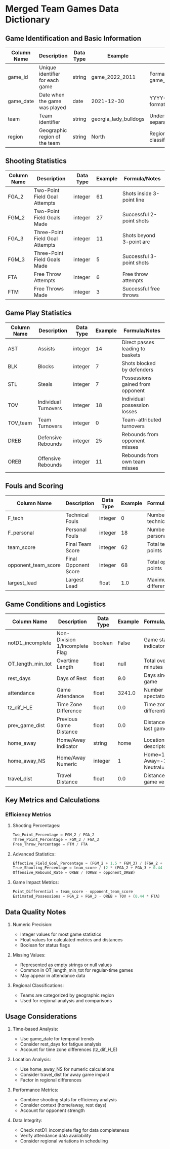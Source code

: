 # Merged Team Games Data Dictionary

## Game Identification and Basic Information
| Column Name | Description | Data Type | Example | Notes |
|------------|-------------|------------|---------|--------|
| game_id | Unique identifier for each game | string | game_2022_2011 | Format: game_YEAR_NUMBER |
| game_date | Date when the game was played | date | 2021-12-30 | YYYY-MM-DD format |
| team | Team identifier | string | georgia_lady_bulldogs | Underscore-separated team name |
| region | Geographic region of the team | string | North | Regional classification |

## Shooting Statistics
| Column Name | Description | Data Type | Example | Formula/Notes |
|------------|-------------|------------|---------|---------------|
| FGA_2 | Two-Point Field Goal Attempts | integer | 61 | Shots inside 3-point line |
| FGM_2 | Two-Point Field Goals Made | integer | 27 | Successful 2-point shots |
| FGA_3 | Three-Point Field Goal Attempts | integer | 11 | Shots beyond 3-point arc |
| FGM_3 | Three-Point Field Goals Made | integer | 5 | Successful 3-point shots |
| FTA | Free Throw Attempts | integer | 6 | Free throw attempts |
| FTM | Free Throws Made | integer | 3 | Successful free throws |

## Game Play Statistics
| Column Name | Description | Data Type | Example | Formula/Notes |
|------------|-------------|------------|---------|---------------|
| AST | Assists | integer | 14 | Direct passes leading to baskets |
| BLK | Blocks | integer | 7 | Shots blocked by defenders |
| STL | Steals | integer | 7 | Possessions gained from opponent |
| TOV | Individual Turnovers | integer | 18 | Individual possession losses |
| TOV_team | Team Turnovers | integer | 0 | Team-attributed turnovers |
| DREB | Defensive Rebounds | integer | 25 | Rebounds from opponent misses |
| OREB | Offensive Rebounds | integer | 11 | Rebounds from own team misses |

## Fouls and Scoring
| Column Name | Description | Data Type | Example | Formula/Notes |
|------------|-------------|------------|---------|---------------|
| F_tech | Technical Fouls | integer | 0 | Number of technical fouls |
| F_personal | Personal Fouls | integer | 18 | Number of personal fouls |
| team_score | Final Team Score | integer | 62 | Total team points |
| opponent_team_score | Final Opponent Score | integer | 68 | Total opponent points |
| largest_lead | Largest Lead | float | 1.0 | Maximum point difference |

## Game Conditions and Logistics
| Column Name | Description | Data Type | Example | Formula/Notes |
|------------|-------------|------------|---------|---------------|
| notD1_incomplete | Non-Division 1/Incomplete Flag | boolean | False | Game status indicator |
| OT_length_min_tot | Overtime Length | float | null | Total overtime minutes |
| rest_days | Days of Rest | float | 9.0 | Days since last game |
| attendance | Game Attendance | float | 3241.0 | Number of spectators |
| tz_dif_H_E | Time Zone Difference | float | 0.0 | Time zone differential |
| prev_game_dist | Previous Game Distance | float | 0.0 | Distance from last game |
| home_away | Home/Away Indicator | string | home | Location descriptor |
| home_away_NS | Home/Away Numeric | integer | 1 | Home=1, Away=-1, Neutral=0 |
| travel_dist | Travel Distance | float | 0.0 | Distance to game venue |

## Key Metrics and Calculations

### Efficiency Metrics
1. Shooting Percentages:
   ```python
   Two_Point_Percentage = FGM_2 / FGA_2
   Three_Point_Percentage = FGM_3 / FGA_3
   Free_Throw_Percentage = FTM / FTA
   ```

2. Advanced Statistics:
   ```python
   Effective_Field_Goal_Percentage = (FGM_2 + 1.5 * FGM_3) / (FGA_2 + FGA_3)
   True_Shooting_Percentage = team_score / (2 * (FGA_2 + FGA_3 + 0.44 * FTA))
   Offensive_Rebound_Rate = OREB / (OREB + opponent_DREB)
   ```

3. Game Impact Metrics:
   ```python
   Point_Differential = team_score - opponent_team_score
   Estimated_Possessions = FGA_2 + FGA_3 - OREB + TOV + (0.44 * FTA)
   ```

## Data Quality Notes
1. Numeric Precision:
   - Integer values for most game statistics
   - Float values for calculated metrics and distances
   - Boolean for status flags

2. Missing Values:
   - Represented as empty strings or null values
   - Common in OT_length_min_tot for regular-time games
   - May appear in attendance data

3. Regional Classifications:
   - Teams are categorized by geographic region
   - Used for regional analysis and comparisons

## Usage Considerations
1. Time-based Analysis:
   - Use game_date for temporal trends
   - Consider rest_days for fatigue analysis
   - Account for time zone differences (tz_dif_H_E)

2. Location Analysis:
   - Use home_away_NS for numeric calculations
   - Consider travel_dist for away game impact
   - Factor in regional differences

3. Performance Metrics:
   - Combine shooting stats for efficiency analysis
   - Consider context (home/away, rest days)
   - Account for opponent strength

4. Data Integrity:
   - Check notD1_incomplete flag for data completeness
   - Verify attendance data availability
   - Consider regional variations in scheduling